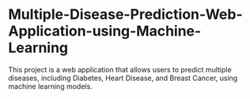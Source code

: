 # Multiple-Disease-Prediction-Web-Application-using-Machine-Learning
This project is a web application that allows users to predict multiple diseases, including Diabetes, Heart Disease, and Breast Cancer, using machine learning models. 
